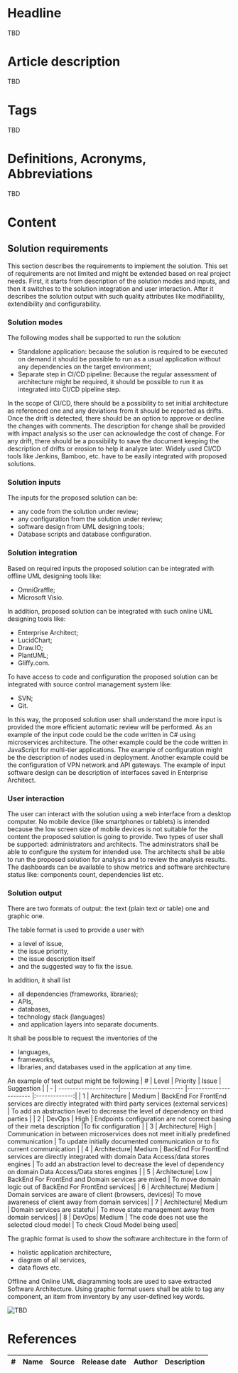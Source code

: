 # Headline
TBD

# Article description
TBD 

# Tags
TBD

# Definitions, Acronyms, Abbreviations
TBD

# Content
## Solution requirements
This section describes the requirements to implement the solution. 
This set of requirements are not limited and might be extended based on real project needs.
First, it starts from description of the solution modes and inputs, and then it switches to the solution integration and user interaction. 
After it describes the solution output with such quality attributes like modifiability, extendibility and configurability.

### Solution modes
The following modes shall be supported to run the solution:
- Standalone application: because the solution is required to be executed on demand it should be possible to run as a usual application without any dependencies on the target environment;
- Separate step in CI/CD pipeline: Because the regular assessment of architecture might be required, it should be possible to run it as integrated into CI/CD pipeline step.

In the scope of CI/CD, there should be a possibility to set initial architecture as referenced one and any deviations from it should be reported as drifts. 
Once the drift is detected, there should be an option to approve or decline the changes with comments. 
The description for change shall be provided with impact analysis so the user can acknowledge the cost of change.
For any drift, there should be a possibility to save the document keeping the description of drifts or erosion to help it analyze later.
Widely used CI/CD tools like Jenkins, Bamboo, etc. have to be easily integrated with proposed solutions.

### Solution inputs 
The inputs for the proposed solution can be: 
- any code from the solution under review;
- any configuration from the solution under review;
- software design from UML designing tools;
- Database scripts and database configuration.

### Solution integration 
Based on required inputs the proposed solution can be integrated with offline UML designing tools like:
- OmniGraffle;
- Microsoft Visio.

In addition, proposed solution can be integrated with such online UML designing tools like:
- Enterprise Architect;
- LucidChart;
- Draw.IO;
- PlantUML;
- Gliffy.com.

To have access to code and configuration the proposed solution can be integrated with source control management system like:
- SVN;
- Git.

In this way, the proposed solution user shall understand the more input is provided the more efficient automatic review will be performed.
As an example of the input code could be the code written in C# using microservices architecture. 
The other example could be the code written in JavaScript for multi-tier applications. 
The example of configuration might be the description of nodes used in deployment.
Another example could be the configuration of VPN network and API gateways.
The example of input software design can be description of interfaces saved in Enterprise Architect.

### User interaction
The user can interact with the solution using a web interface from a desktop computer. No mobile device (like smartphones or tablets) is intended because the low screen size of mobile devices is not suitable for the content the proposed solution is going to provide. 
Two types of user shall be supported: administrators and architects. 
The administrators shall be able to configure the system for intended use.
The architects shall be able to run the proposed solution for analysis and to review the analysis results.
The dashboards can be available to show metrics and software architecture status like: components count, dependencies list etc.

### Solution output
There are two formats of output: the text (plain text or table) one and graphic one.

The table format is used to provide a user with 
- a level of issue, 
- the issue priority, 
- the issue description itself 
- and the suggested way to fix the issue.

In addition, it shall list
- all dependencies (frameworks, libraries);
- APIs, 
- databases, 
- technology stack (languages) 
- and application layers into separate documents. 

It shall be possible to request the inventories of the 
- languages, 
- frameworks, 
- libraries, 
and databases used in the application at any time.

An example of text output might be following
| # | Level                | Priority              | Issue                  | Suggestion   |
| - | ---------------------|---------------------- |----------------------- |:-------------:|
| 1 | Architecture | Medium | BackEnd For FrontEnd services are directly integrated with third party services (external services) | To add an abstraction level to decrease the level of dependency on third parties |
| 2 | DevOps |	High |	Endpoints configuration are not correct basing of their meta description |To fix configuration |
| 3 | Architecture| High | Communication in between microservices does not meet initially predefined communication | To update initially documented communication or to fix current communication |
| 4 | Architecture| Medium | BackEnd For FrontEnd services are directly integrated with domain Data Access/data stores engines | To add an abstraction level to decrease the level of dependency on domain Data Access/Data stores engines |
| 5 | Architecture| Low | BackEnd For FrontEnd and Domain services are mixed | To move domain logic out of BackEnd For FrontEnd services|
| 6 | Architecture| Medium | Domain services are aware of client (browsers, devices)|	To move awareness of client away from domain services|
| 7 | Architecture| Medium | Domain services are stateful | To move state management away from domain services|
| 8 | DevOps| Medium | The code does not use the selected cloud model | To check Cloud Model being used|


The graphic format is used to show the software architecture in the form of 
- holistic application architecture, 
- diagram of all services, 
- data flows etc. 

Offline and Online UML diagramming tools are used to save extracted Software Architecture.
Using graphic format users shall be able to tag any component, an item from inventory by any user-defined key words.


<img src="./Images/TBD.jpg" alt="TBD" />

# References
| # | Name                 | Source                | Release date           |  Author                 | Description   |
| - | ---------------------|---------------------- |----------------------- | ----------------------- |:-------------:|
